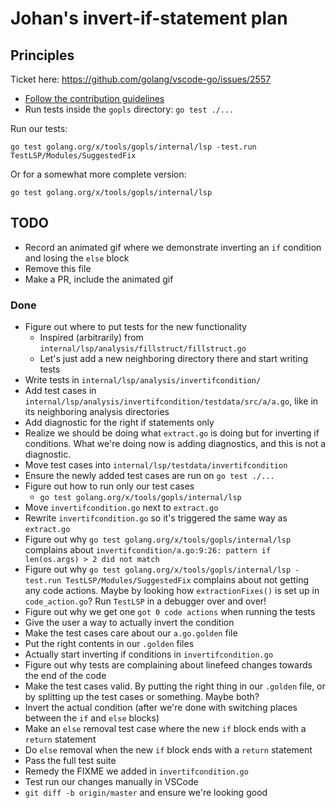 # Johan's invert-if-statement plan

## Principles

Ticket here: <https://github.com/golang/vscode-go/issues/2557>

* [Follow the contribution guidelines](doc/contributing.md)
* Run tests inside the `gopls` directory: `go test ./...`

Run our tests:
```
go test golang.org/x/tools/gopls/internal/lsp -test.run TestLSP/Modules/SuggestedFix
```

Or for a somewhat more complete version:
```
go test golang.org/x/tools/gopls/internal/lsp
```

## TODO

* Record an animated gif where we demonstrate inverting an `if` condition and
  losing the `else` block
* Remove this file
* Make a PR, include the animated gif

### Done

* Figure out where to put tests for the new functionality
  * Inspired (arbitrarily) from `internal/lsp/analysis/fillstruct/fillstruct.go`
  * Let's just add a new neighboring directory there and start writing tests
* Write tests in `internal/lsp/analysis/invertifcondition/`
* Add test cases in
  `internal/lsp/analysis/invertifcondition/testdata/src/a/a.go`, like in its
  neighboring analysis directories
* Add diagnostic for the right if statements only
* Realize we should be doing what `extract.go` is doing but for inverting if
  conditions. What we're doing now is adding diagnostics, and this is not a
  diagnostic.
* Move test cases into `internal/lsp/testdata/invertifcondition`
* Ensure the newly added test cases are run on `go test ./...`
* Figure out how to run only our test cases
  * `go test golang.org/x/tools/gopls/internal/lsp`
* Move `invertifcondition.go` next to `extract.go`
* Rewrite `invertifcondition.go` so it's triggered the same way as `extract.go`
* Figure out why `go test golang.org/x/tools/gopls/internal/lsp` complains about
  `invertifcondition/a.go:9:26: pattern if len(os.args) > 2 did not match`
* Figure out why `go test golang.org/x/tools/gopls/internal/lsp -test.run
  TestLSP/Modules/SuggestedFix` complains about not getting any code actions.
  Maybe by looking how `extractionFixes()` is set up in `code_action.go`? Run
  `TestLSP` in a debugger over and over!
* Figure out why we get one `got 0 code actions` when running the tests
* Give the user a way to actually invert the condition
* Make the test cases care about our `a.go.golden` file
* Put the right contents in our `.golden` files
* Actually start inverting if conditions in `invertifcondition.go`
* Figure out why tests are complaining about linefeed changes towards the end of
  the code
* Make the test cases valid. By putting the right thing in our `.golden` file,
  or by splitting up the test cases or something. Maybe both?
* Invert the actual condition (after we're done with switching places between
  the `if` and `else` blocks)
* Make an `else` removal test case where the new `if` block ends with a `return`
  statement
* Do `else` removal when the new `if` block ends with a `return` statement
* Pass the full test suite
* Remedy the FIXME we added in `invertifcondition.go`
* Test run our changes manually in VSCode
* `git diff -b origin/master` and ensure we're looking good
